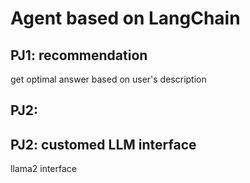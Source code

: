 # Agent based on LangChain 

## PJ1: recommendation
get optimal answer based on user's description 

## PJ2: 


## PJ2: customed LLM interface
llama2 interface